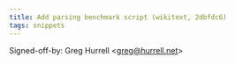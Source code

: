 ```yaml
---
title: Add parsing benchmark script (wikitext, 2dbfdc6)
tags: snippets
---
```


Signed-off-by: Greg Hurrell &lt;greg@hurrell.net&gt;
